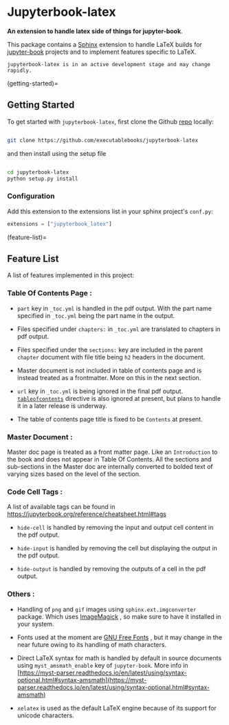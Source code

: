 # Jupyterbook-latex

**An extension to handle latex side of things for jupyter-book**.

This package contains a [Sphinx](http://www.sphinx-doc.org/en/master/) extension to handle LaTeX builds for [jupyter-book](https://jupyterbook.org/) projects and to implement features specific to LaTeX.

```{warning}
jupyterbook-latex is in an active development stage and may change rapidly.
```

(getting-started)=
## Getting Started

To get started with `jupyterbook-latex`, first clone the Github [repo](https://github.com/executablebooks/jupyterbook-latex) locally:

```bash

git clone https://github.com/executablebooks/jupyterbook-latex
```
and then install using the setup file

```bash

cd jupyterbook-latex
python setup.py install
```
### Configuration

Add this extension to the extensions list in your sphinx project's `conf.py`:

```python
extensions = ["jupyterbook_latex"]
```

(feature-list)=
## Feature List

A list of features implemented in this project:

### Table Of Contents Page :

* `part` key in `_toc.yml` is handled in the pdf output. With the part name specified in `_toc.yml` being the part
name in the output.

* Files specified under `chapters:` in `_toc.yml` are translated to chapters in pdf output.

* Files specified under the `sections:` key are included in the parent `chapter` document with file title being `h2` headers in the document.

* Master document is not included in table of contents page and is instead treated as a frontmatter. More on this in the next section.

* `url` key in `_toc.yml` is being ignored in the final pdf output. [`tableofcontents`](https://jupyterbook.org/customize/toc.html#add-a-table-of-contents-to-a-page-s-content) directive is also ignored at present, but plans to handle it in a later
release is underway.

* The table of contents page title is fixed to be `Contents` at present.

### Master Document :

Master doc page is treated as a front matter page. Like an `Introduction` to the book and does not appear in Table Of Contents. All the sections and sub-sections in the Master doc are internally converted to bolded text of varying sizes based on the level of the section.

### Code Cell Tags :

A list of available tags can be found in https://jupyterbook.org/reference/cheatsheet.html#tags

* `hide-cell` is handled by removing the input and output cell content in the pdf output.

* `hide-input` is handled by removing the cell but displaying the output in the pdf output.

* `hide-output` is handled by removing the outputs of a cell in the pdf output.

### Others :

* Handling of `png` and `gif` images using `sphinx.ext.imgconverter` package. Which uses [ImageMagick](https://www.imagemagick.org/script/index.php) , so make sure to have it installed in your system.

* Fonts used at the moment are [GNU Free Fonts](https://www.gnu.org/software/freefont/) , but it may change in the near future owing to its handling of math characters.

* Direct LaTeX syntax for math is handled by default in source documents using `myst_amsmath_enable` key of `jupyter-book`. More info in [https://myst-parser.readthedocs.io/en/latest/using/syntax-optional.html#syntax-amsmath](https://myst-parser.readthedocs.io/en/latest/using/syntax-optional.html#syntax-amsmath)

* `xelatex` is used as the default LaTeX engine because of its support for unicode characters.
